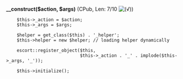 **__construct($action, $args)** (CPub, Len: 7/10 ![(&radic;)](https://raw.github.com/TheB3Rt0z/schrimp/master/.inc/img/icon_16x16_green_ok.png ""))  
  
		$this->_action = $action;
		$this->_args = $args;

		$helper = get_class($this) . '_helper';
		$this->helper = new $helper; // loading helper dynamically

		escort::register_object($this,
		                        $this->_action . '_' . implode($this->_args, '_'));

		$this->initialize();
